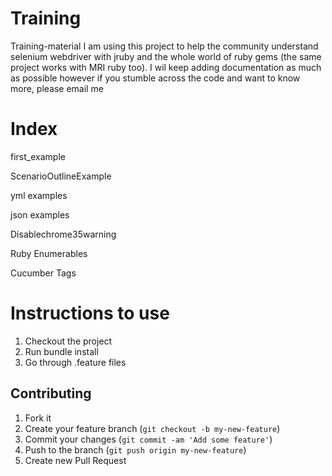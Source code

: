 Training
========

Training-material
I am using this project to help the community understand selenium webdriver with jruby
and the whole world of ruby gems (the same project works with MRI ruby too). I wil keep adding documentation as much as possible
however if you stumble across the code and want to know more, please email me

Index
===============
first_example

ScenarioOutlineExample

yml examples

json examples

Disablechrome35warning

Ruby Enumerables

Cucumber Tags


Instructions to use
=====================

1) Checkout the project
2) Run bundle install
3) Go through .feature files


## Contributing

1. Fork it
2. Create your feature branch (`git checkout -b my-new-feature`)
3. Commit your changes (`git commit -am 'Add some feature'`)
4. Push to the branch (`git push origin my-new-feature`)
5. Create new Pull Request